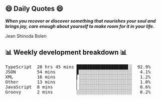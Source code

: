 ## 😄 Daily Quotes 😄

_**When you recover or discover something that nourishes your soul and brings joy, care enough about yourself to make room for it in your life.**_

Jean Shinoda Bolen



## 📊 Weekly development breakdown 📊

<pre>TypeScript  20 hrs 45 mins ███████████████████▌░  92.9%
JSON        54 mins        ▊░░░░░░░░░░░░░░░░░░░░   4.1%
XML         16 mins        ▎░░░░░░░░░░░░░░░░░░░░   1.2%
Other       13 mins        ▏░░░░░░░░░░░░░░░░░░░░   1.0%
JavaScript  8 mins         ▏░░░░░░░░░░░░░░░░░░░░   0.6%
Groovy      2 mins         ░░░░░░░░░░░░░░░░░░░░░   0.2%</pre>